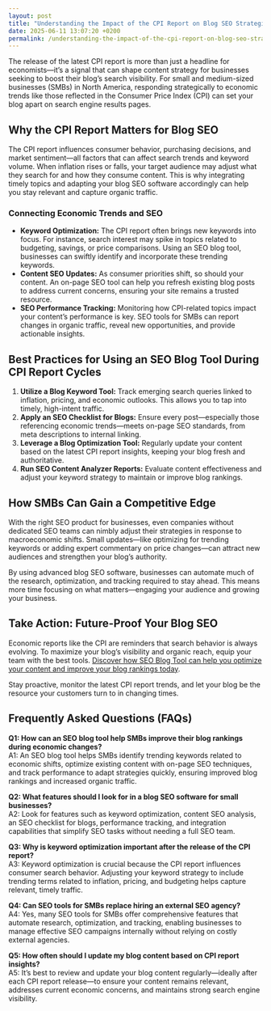 ```yaml
---
layout: post
title: "Understanding the Impact of the CPI Report on Blog SEO Strategies"
date: 2025-06-11 13:07:20 +0200
permalink: /understanding-the-impact-of-the-cpi-report-on-blog-seo-strategies/
---
```

The release of the latest CPI report is more than just a headline for economists—it’s a signal that can shape content strategy for businesses seeking to boost their blog’s search visibility. For small and medium-sized businesses (SMBs) in North America, responding strategically to economic trends like those reflected in the Consumer Price Index (CPI) can set your blog apart on search engine results pages.

## Why the CPI Report Matters for Blog SEO

The CPI report influences consumer behavior, purchasing decisions, and market sentiment—all factors that can affect search trends and keyword volume. When inflation rises or falls, your target audience may adjust what they search for and how they consume content. This is why integrating timely topics and adapting your blog SEO software accordingly can help you stay relevant and capture organic traffic.

### Connecting Economic Trends and SEO

- **Keyword Optimization:** The CPI report often brings new keywords into focus. For instance, search interest may spike in topics related to budgeting, savings, or price comparisons. Using an SEO blog tool, businesses can swiftly identify and incorporate these trending keywords.
- **Content SEO Updates:** As consumer priorities shift, so should your content. An on-page SEO tool can help you refresh existing blog posts to address current concerns, ensuring your site remains a trusted resource.
- **SEO Performance Tracking:** Monitoring how CPI-related topics impact your content’s performance is key. SEO tools for SMBs can report changes in organic traffic, reveal new opportunities, and provide actionable insights.

## Best Practices for Using an SEO Blog Tool During CPI Report Cycles

1. **Utilize a Blog Keyword Tool:** Track emerging search queries linked to inflation, pricing, and economic outlooks. This allows you to tap into timely, high-intent traffic.
2. **Apply an SEO Checklist for Blogs:** Ensure every post—especially those referencing economic trends—meets on-page SEO standards, from meta descriptions to internal linking.
3. **Leverage a Blog Optimization Tool:** Regularly update your content based on the latest CPI report insights, keeping your blog fresh and authoritative.
4. **Run SEO Content Analyzer Reports:** Evaluate content effectiveness and adjust your keyword strategy to maintain or improve blog rankings.

## How SMBs Can Gain a Competitive Edge

With the right SEO product for businesses, even companies without dedicated SEO teams can nimbly adjust their strategies in response to macroeconomic shifts. Small updates—like optimizing for trending keywords or adding expert commentary on price changes—can attract new audiences and strengthen your blog’s authority.

By using advanced blog SEO software, businesses can automate much of the research, optimization, and tracking required to stay ahead. This means more time focusing on what matters—engaging your audience and growing your business.

## Take Action: Future-Proof Your Blog SEO

Economic reports like the CPI are reminders that search behavior is always evolving. To maximize your blog’s visibility and organic reach, equip your team with the best tools. [Discover how SEO Blog Tool can help you optimize your content and improve your blog rankings today](https://seoblogtool.com/).

Stay proactive, monitor the latest CPI report trends, and let your blog be the resource your customers turn to in changing times.

## Frequently Asked Questions (FAQs)

**Q1: How can an SEO blog tool help SMBs improve their blog rankings during economic changes?**  
A1: An SEO blog tool helps SMBs identify trending keywords related to economic shifts, optimize existing content with on-page SEO techniques, and track performance to adapt strategies quickly, ensuring improved blog rankings and increased organic traffic.

**Q2: What features should I look for in a blog SEO software for small businesses?**  
A2: Look for features such as keyword optimization, content SEO analysis, an SEO checklist for blogs, performance tracking, and integration capabilities that simplify SEO tasks without needing a full SEO team.

**Q3: Why is keyword optimization important after the release of the CPI report?**  
A3: Keyword optimization is crucial because the CPI report influences consumer search behavior. Adjusting your keyword strategy to include trending terms related to inflation, pricing, and budgeting helps capture relevant, timely traffic.

**Q4: Can SEO tools for SMBs replace hiring an external SEO agency?**  
A4: Yes, many SEO tools for SMBs offer comprehensive features that automate research, optimization, and tracking, enabling businesses to manage effective SEO campaigns internally without relying on costly external agencies.

**Q5: How often should I update my blog content based on CPI report insights?**  
A5: It’s best to review and update your blog content regularly—ideally after each CPI report release—to ensure your content remains relevant, addresses current economic concerns, and maintains strong search engine visibility.

<script type="application/ld+json">
{
  "@context": "https://schema.org",
  "@type": "BlogPosting",
  "headline": "Understanding the Impact of the CPI Report on Blog SEO Strategies",
  "description": "Learn how the latest Consumer Price Index (CPI) report influences blog SEO strategies for small and medium-sized businesses in North America, including keyword optimization and content updates.",
  "author": {
    "@type": "Person",
    "name": "SEO Blog Tool"
  },
  "publisher": {
    "@type": "Person",
    "name": "SEO Blog Tool"
  },
  "mainEntityOfPage": {
    "@type": "WebPage",
    "@id": "https://seoblogtool.com/blog/cpi-report-impact-on-blog-seo"
  },
  "datePublished": "2024-06-01",
  "dateModified": "2024-06-01",
  "keywords": "SEO blog tool, blog SEO software, keyword optimization, content SEO, on-page SEO tool, blog writing SEO, blog keyword tool, SEO tools for SMBs, SEO checklist for blogs, SEO content analyzer, blog optimization tool, SEO product for businesses, improve blog rankings",
  "inLanguage": "en-US"
}
</script>

<script type="application/ld+json">
{
  "@context": "https://schema.org",
  "@type": "FAQPage",
  "mainEntity": [
    {
      "@type": "Question",
      "name": "How can an SEO blog tool help SMBs improve their blog rankings during economic changes?",
      "acceptedAnswer": {
        "@type": "Answer",
        "text": "An SEO blog tool helps SMBs identify trending keywords related to economic shifts, optimize existing content with on-page SEO techniques, and track performance to adapt strategies quickly, ensuring improved blog rankings and increased organic traffic."
      }
    },
    {
      "@type": "Question",
      "name": "What features should I look for in a blog SEO software for small businesses?",
      "acceptedAnswer": {
        "@type": "Answer",
        "text": "Look for features such as keyword optimization, content SEO analysis, an SEO checklist for blogs, performance tracking, and integration capabilities that simplify SEO tasks without needing a full SEO team."
      }
    },
    {
      "@type": "Question",
      "name": "Why is keyword optimization important after the release of the CPI report?",
      "acceptedAnswer": {
        "@type": "Answer",
        "text": "Keyword optimization is crucial because the CPI report influences consumer search behavior. Adjusting your keyword strategy to include trending terms related to inflation, pricing, and budgeting helps capture relevant, timely traffic."
      }
    },
    {
      "@type": "Question",
      "name": "Can SEO tools for SMBs replace hiring an external SEO agency?",
      "acceptedAnswer": {
        "@type": "Answer",
        "text": "Yes, many SEO tools for SMBs offer comprehensive features that automate research, optimization, and tracking, enabling businesses to manage effective SEO campaigns internally without relying on costly external agencies."
      }
    },
    {
      "@type": "Question",
      "name": "How often should I update my blog content based on CPI report insights?",
      "acceptedAnswer": {
        "@type": "Answer",
        "text": "It’s best to review and update your blog content regularly—ideally after each CPI report release—to ensure your content remains relevant, addresses current economic concerns, and maintains strong search engine visibility."
      }
    }
  ]
}
</script>